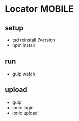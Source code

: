 # Locator MOBILE

## setup
- tsd reinstall (Version 
- npm install


## run
- gulp watch


## upload
- gulp
- ionic login
- ionic upload

